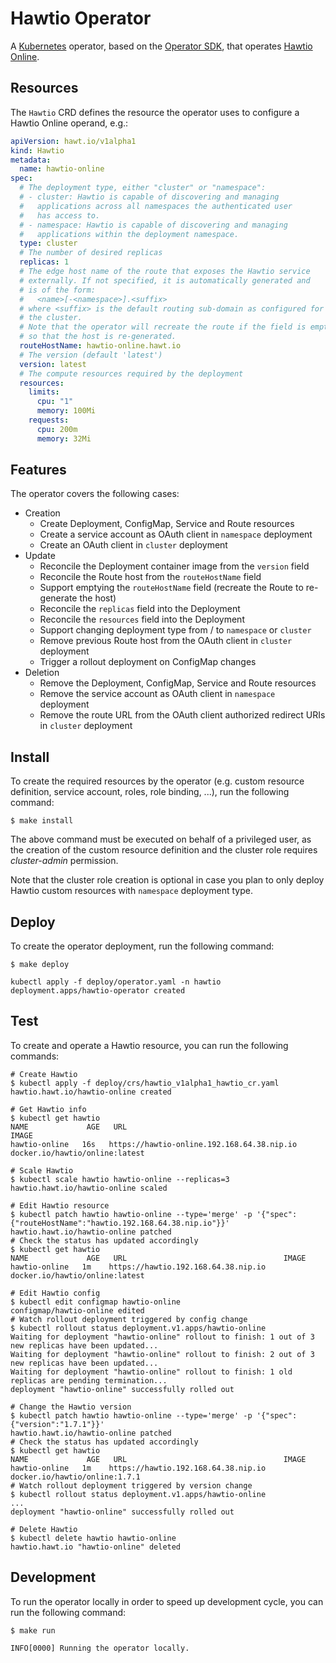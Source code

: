 # Hawtio Operator

A [Kubernetes](https://kubernetes.io) operator, based on the [Operator SDK](https://sdk.operatorframework.io), that operates [Hawtio Online](https://github.com/hawtio/hawtio-online).

## Resources

The `Hawtio` CRD defines the resource the operator uses to configure a Hawtio Online operand, e.g.:

```yaml
apiVersion: hawt.io/v1alpha1
kind: Hawtio
metadata:
  name: hawtio-online
spec:
  # The deployment type, either "cluster" or "namespace":
  # - cluster: Hawtio is capable of discovering and managing
  #   applications across all namespaces the authenticated user
  #   has access to.
  # - namespace: Hawtio is capable of discovering and managing
  #   applications within the deployment namespace.
  type: cluster
  # The number of desired replicas
  replicas: 1
  # The edge host name of the route that exposes the Hawtio service
  # externally. If not specified, it is automatically generated and
  # is of the form:
  #   <name>[-<namespace>].<suffix>
  # where <suffix> is the default routing sub-domain as configured for
  # the cluster.
  # Note that the operator will recreate the route if the field is emptied,
  # so that the host is re-generated.
  routeHostName: hawtio-online.hawt.io
  # The version (default 'latest')
  version: latest
  # The compute resources required by the deployment
  resources:
    limits:
      cpu: "1"
      memory: 100Mi
    requests:
      cpu: 200m
      memory: 32Mi
```

## Features

The operator covers the following cases:

* Creation
  * Create Deployment, ConfigMap, Service and Route resources
  * Create a service account as OAuth client in `namespace` deployment
  * Create an OAuth client in `cluster` deployment
* Update
  * Reconcile the Deployment container image from the `version` field
  * Reconcile the Route host from the `routeHostName` field
  * Support emptying the `routeHostName` field (recreate the Route to re-generate the host)
  * Reconcile the `replicas` field into the Deployment
  * Reconcile the `resources` field into the Deployment
  * Support changing deployment type from / to `namespace` or `cluster`
  * Remove previous Route host from the OAuth client in `cluster` deployment
  * Trigger a rollout deployment on ConfigMap changes
* Deletion
  * Remove the Deployment, ConfigMap, Service and Route resources
  * Remove the service account as OAuth client in `namespace` deployment
  * Remove the route URL from the OAuth client authorized redirect URIs in `cluster` deployment

## Install

To create the required resources by the operator (e.g. custom resource definition, service account, roles, role binding, ...), run the following command:

```console
$ make install
```

The above command must be executed on behalf of a privileged user, as the creation of the custom resource definition and the cluster role requires _cluster-admin_ permission.

Note that the cluster role creation is optional in case you plan to only deploy Hawtio custom resources with `namespace` deployment type.

## Deploy

To create the operator deployment, run the following command:

```console
$ make deploy

kubectl apply -f deploy/operator.yaml -n hawtio
deployment.apps/hawtio-operator created
```

## Test

To create and operate a Hawtio resource, you can run the following commands:

```console
# Create Hawtio
$ kubectl apply -f deploy/crs/hawtio_v1alpha1_hawtio_cr.yaml
hawtio.hawt.io/hawtio-online created

# Get Hawtio info
$ kubectl get hawtio
NAME             AGE   URL                                           IMAGE
hawtio-online   16s   https://hawtio-online.192.168.64.38.nip.io   docker.io/hawtio/online:latest

# Scale Hawtio
$ kubectl scale hawtio hawtio-online --replicas=3
hawtio.hawt.io/hawtio-online scaled

# Edit Hawtio resource
$ kubectl patch hawtio hawtio-online --type='merge' -p '{"spec":{"routeHostName":"hawtio.192.168.64.38.nip.io"}}'
hawtio.hawt.io/hawtio-online patched
# Check the status has updated accordingly
$ kubectl get hawtio
NAME             AGE   URL                                   IMAGE
hawtio-online   1m    https://hawtio.192.168.64.38.nip.io   docker.io/hawtio/online:latest

# Edit Hawtio config
$ kubectl edit configmap hawtio-online
configmap/hawtio-online edited
# Watch rollout deployment triggered by config change
$ kubectl rollout status deployment.v1.apps/hawtio-online
Waiting for deployment "hawtio-online" rollout to finish: 1 out of 3 new replicas have been updated...
Waiting for deployment "hawtio-online" rollout to finish: 2 out of 3 new replicas have been updated...
Waiting for deployment "hawtio-online" rollout to finish: 1 old replicas are pending termination...
deployment "hawtio-online" successfully rolled out

# Change the Hawtio version
$ kubectl patch hawtio hawtio-online --type='merge' -p '{"spec":{"version":"1.7.1"}}'
hawtio.hawt.io/hawtio-online patched
# Check the status has updated accordingly
$ kubectl get hawtio
NAME             AGE   URL                                   IMAGE
hawtio-online   1m    https://hawtio.192.168.64.38.nip.io   docker.io/hawtio/online:1.7.1
# Watch rollout deployment triggered by version change
$ kubectl rollout status deployment.v1.apps/hawtio-online
...
deployment "hawtio-online" successfully rolled out

# Delete Hawtio
$ kubectl delete hawtio hawtio-online
hawtio.hawt.io "hawtio-online" deleted
```

## Development

To run the operator locally in order to speed up development cycle, you can run the following command:

```console
$ make run

INFO[0000] Running the operator locally.
```
